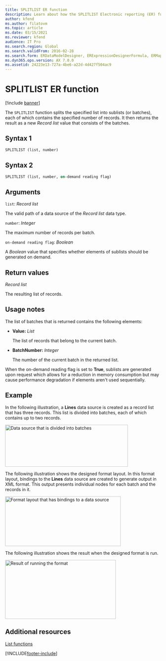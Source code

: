 ```yaml
---
title: SPLITLIST ER function
description: Learn about how the SPLITLIST Electronic reporting (ER) function is used, including syntax strings, arguments return values, usage notes, and examples.
author: kfend
ms.author: filatovm
ms.topic: article
ms.date: 03/15/2021
ms.reviewer: kfend
audience: IT Pro
ms.search.region: Global
ms.search.validFrom: 2016-02-28
ms.search.form: ERDataModelDesigner, ERExpressionDesignerFormula, ERMappedFormatDesigner, ERModelMappingDesigner
ms.dyn365.ops.version: AX 7.0.0
ms.assetid: 24223e13-727a-4be6-a22d-4d427f504ac9
---
```


# SPLITLIST ER function

[!include [banner](../includes/banner.md)]

The `SPLITLIST` function splits the specified list into sublists (or batches), each of which contains the specified number of records. It then returns the result as a new *Record list* value that consists of the batches.

## Syntax 1

```vb
SPLITLIST (list, number)
```

## Syntax 2

```vb
SPLITLIST (list, number, on-demand reading flag)
```

## Arguments

`list`: *Record list*

The valid path of a data source of the *Record list* data type.

`number`: *Integer*

The maximum number of records per batch.

`on-demand reading flag`: *Boolean*

A *Boolean* value that specifies whether elements of sublists should be generated on demand.

## Return values

*Record list*

The resulting list of records.

## Usage notes

The list of batches that is returned contains the following elements:

 - **Value:** *List*

    The list of records that belong to the current batch.

- **BatchNumber:** *Integer*

    The number of the current batch in the returned list.

When the on-demand reading flag is set to **True**, sublists are generated upon request which allows for a reduction in memory consumption but may cause performance degradation if elements aren't used sequentially.

## Example

In the following illustration, a **Lines** data source is created as a record list that has three records. This list is divided into batches, each of which contains up to two records.

<a href="./media/picture-splitlist-datasource.jpg"><img src="./media/picture-splitlist-datasource.jpg" alt="Data source that is divided into batches" class="alignnone wp-image-290681 size-full" width="397" height="136" /></a>

The following illustration shows the designed format layout. In this format layout, bindings to the **Lines** data source are created to generate output in XML format. This output presents individual nodes for each batch and the records in it.

<a href="./media/picture-splitlist-format.jpg"><img src="./media/picture-splitlist-format.jpg" alt="Format layout that has bindings to a data source" class="alignnone wp-image-290691 size-full" width="374" height="161" /></a>

The following illustration shows the result when the designed format is run.

<a href="./media/picture-splitlist-result.jpg"><img src="./media/picture-splitlist-result.jpg" alt="Result of running the format" class="alignnone wp-image-290701 size-full" width="358" height="191" /></a>

## Additional resources

[List functions](er-functions-category-list.md)


[!INCLUDE[footer-include](../../../includes/footer-banner.md)]

